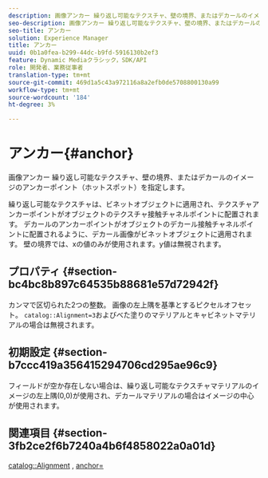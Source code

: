 ```yaml
---
description: 画像アンカー 繰り返し可能なテクスチャ、壁の境界、またはデカールのイメージのアンカーポイント（ホットスポット）を指定します。
seo-description: 画像アンカー 繰り返し可能なテクスチャ、壁の境界、またはデカールのイメージのアンカーポイント（ホットスポット）を指定します。
seo-title: アンカー
solution: Experience Manager
title: アンカー
uuid: 0b1a0fea-b299-44dc-b9fd-5916130b2ef3
feature: Dynamic Mediaクラシック，SDK/API
role: 開発者、業務従事者
translation-type: tm+mt
source-git-commit: 469d1a5c43a972116a8a2efb0de5708800130a99
workflow-type: tm+mt
source-wordcount: '184'
ht-degree: 3%

---
```



# アンカー{#anchor}

画像アンカー 繰り返し可能なテクスチャ、壁の境界、またはデカールのイメージのアンカーポイント（ホットスポット）を指定します。

繰り返し可能なテクスチャは、ビネットオブジェクトに適用され、テクスチャアンカーポイントがオブジェクトのテクスチャ接触チャネルポイントに配置されます。 デカールのアンカーポイントがオブジェクトのデカール接触チャネルポイントに配置されるように、デカール画像がビネットオブジェクトに適用されます。 壁の境界では、xの値のみが使用されます。y値は無視されます。

## プロパティ {#section-bc4bc8b897c64535b88681e57d72942f}

カンマで区切られた2つの整数。 画像の左上隅を基準とするピクセルオフセット。 `catalog::Alignment=3`およびべた塗りのマテリアルとキャビネットマテリアルの場合は無視されます。

## 初期設定 {#section-b7ccc419a356415294706cd295ae96c9}

フィールドが空か存在しない場合は、繰り返し可能なテクスチャマテリアルのイメージの左上隅(0,0)が使用され、デカールマテリアルの場合はイメージの中心が使用されます。

## 関連項目 {#section-3fb2ce2f6b7240a4b6f4858022a0a01d}

[catalog::Alignment](../../../../../ir-api/material-cat/image-rendering-api-ref/c-ir-material-catalog/c-ir-material-data-reference/r-ir-alignment.md#reference-e52152e8dc244d0aa13b40c615d0f399) ,  [anchor=](../../../../../ir-api/http-protocol/image-rendering-api-ref/c-ir-http-protocol-ref/c-ir-http-protocol-command-reference/r-ir-http-anchor.md#reference-d53923d785c9442997dc7f2199524c26)
